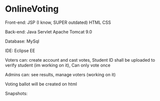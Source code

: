 # OnlineVoting
Front-end: JSP (I know, SUPER outdated) HTML CSS

Back-end: Java Servlet Apache Tomcat 9.0

Database: MySql

IDE: Eclipse EE

Voters can: create account and cast votes, Student ID shall be uploaded to verify student (im working on it), Can only vote once

Admins can: see results, manage voters (working on it)

Voting ballot will be created on html


Snapshots: 
